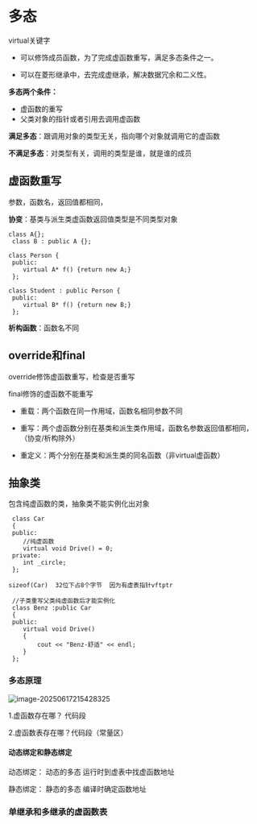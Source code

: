# 多态

virtual关键字

- 可以修饰成员函数，为了完成虚函数重写，满足多态条件之一。

- 可以在菱形继承中，去完成虚继承，解决数据冗余和二义性。

**多态两个条件：**

- 虚函数的重写
- 父类对象的指针或者引用去调用虚函数

**满足多态**：跟调用对象的类型无关，指向哪个对象就调用它的虚函数

**不满足多态**：对类型有关，调用的类型是谁，就是谁的成员

## 虚函数重写

参数，函数名，返回值都相同，

**协变**：基类与派生类虚函数返回值类型是不同类型对象

```
class A{};
 class B : public A {};
 
class Person {
 public:
    virtual A* f() {return new A;}
 };
 
class Student : public Person {
 public:
    virtual B* f() {return new B;}
 };
```

**析构函数**：函数名不同



## override和final

override修饰虚函数重写，检查是否重写

final修饰的虚函数不能重写

- 重载：两个函数在同一作用域，函数名相同参数不同

- 重写：两个虚函数分别在基类和派生类作用域，函数名参数返回值都相同，（协变/析构除外）

- 重定义：两个分别在基类和派生类的同名函数（非virtual虚函数）



## 抽象类

包含纯虚函数的类，抽象类不能实例化出对象

```
 class Car
 {
 public:
 	//纯虚函数
    virtual void Drive() = 0;
 private:
 	int _circle;
 };

sizeof(Car)  32位下占8个字节  因为有虚表指针vftptr
 
 //子类重写父类纯虚函数后才能实例化
 class Benz :public Car
 {
 public:
    virtual void Drive()
    {
        cout << "Benz-舒适" << endl;
    }
 };
```

### 多态原理

![image-20250617215428325](C:\Users\LIYUFENG\AppData\Roaming\Typora\typora-user-images\image-20250617215428325.png)

1.虚函数存在哪？  代码段

2.虚函数表存在哪？代码段（常量区）

#### 动态绑定和静态绑定

动态绑定： 动态的多态   运行时到虚表中找虚函数地址

静态绑定： 静态的多态   编译时确定函数地址

### 单继承和多继承的虚函数表

